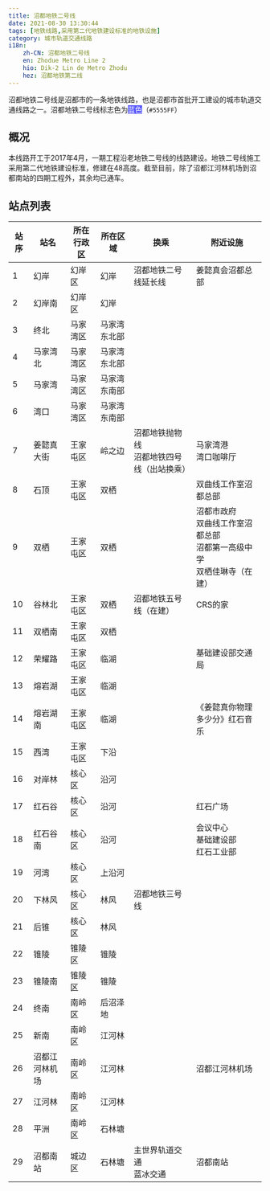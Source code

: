 ```yaml
---
title: 沼都地铁二号线
date: 2021-08-30 13:30:44
tags: [地铁线路,采用第二代地铁建设标准的地铁设施]
category: 城市轨道交通线路
i18n:
    zh-CN: 沼都地铁二号线
    en: Zhodue Metro Line 2
    hio: Dik-2 Lin de Metro Zhodu
    hez: 沼都地铁第二线
---
```


沼都地铁二号线是沼都市的一条地铁线路，也是沼都市首批开工建设的城市轨道交通线路之一。沼都地铁二号线标志色为<span style="color: white; background: #5555FF;">蓝色</span>（`#5555FF`）

## 概况

本线路开工于2017年4月，一期工程沿老地铁二号线的线路建设。地铁二号线施工采用第二代地铁建设标准，修建在48高度。截至目前，除了沼都江河林机场到沼都南站的四期工程外，其余均已通车。

## 站点列表

|站序|站名|所在行政区|所在区域|换乘|附近设施|
|-|-|-|-|-|-|
|1|幻岸|幻岸区|幻岸|沼都地铁二号线延长线|姜懿真会沼都总部|
|2|幻岸南|幻岸区|幻岸||
|3|终北|马家湾区|马家湾东北部||
|4|马家湾北|马家湾区|马家湾东北部|||
|5|马家湾|马家湾区|马家湾东南部|||
|6|湾口|马家湾区|马家湾东南部|||
|7|姜懿真大街|王家屯区|岭之边|沼都地铁抛物线<br>沼都地铁四号线（出站换乘）|马家湾港<br>湾口咖啡厅|
|8|石顶|王家屯区|双栖||双曲线工作室沼都总部|
|9|双栖|王家屯区|双栖||沼都市政府<br>双曲线工作室沼都总部<br>沼都第一高级中学<br>双栖佳琳寺（在建）|
|10|谷林北|王家屯区|双栖|沼都地铁五号线（在建）|CRS的家|
|11|双栖南|王家屯区|双栖|||
|12|荣耀路|王家屯区|临湖||基础建设部交通局|
|13|熔岩湖|王家屯区|临湖|||
|14|熔岩湖南|王家屯区|临湖||《姜懿真你物理多少分》红石音乐|
|15|西湾|王家屯区|下沿|||
|16|对岸林|核心区|沿河|||
|17|红石谷|核心区|沿河||红石广场|
|18|红石谷南|核心区|沿河||会议中心<br>基础建设部<br>红石工业部|
|19|河湾|核心区|上沿河|||
|20|下林风|核心区|林风|沼都地铁三号线||
|21|后锥|核心区|林风|||
|22|锥陵|锥陵区|锥陵|||
|23|锥陵南|锥陵区|锥陵|||
|24|终南|南岭区|后沼泽地|||
|25|新南|南岭区|江河林|||
|26|沼都江河林机场|南岭区|江河林||沼都江河林机场|
|27|江河林|南岭区|江河林|||
|28|平洲|南岭区|石林塘|||
|29|沼都南站|城边区|石林塘|主世界轨道交通<br>蓝冰交通|沼都南站|
